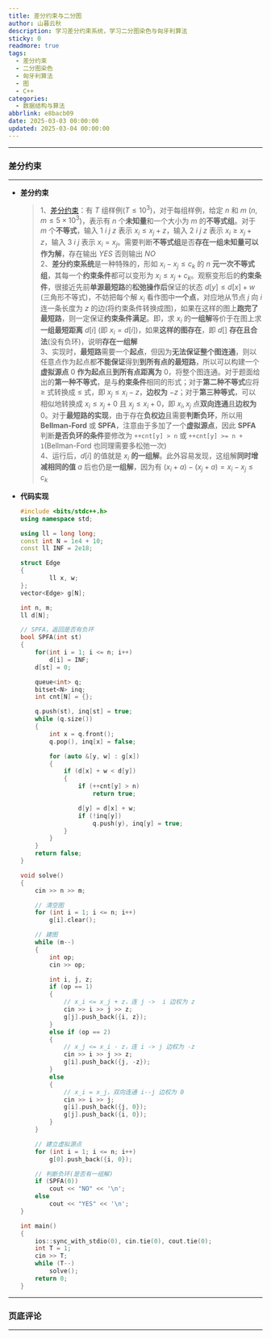 ```yaml
---
title: 差分约束与二分图
author: 山暮云秋
description: 学习差分约束系统，学习二分图染色与匈牙利算法
sticky: 0
readmore: true
tags:
  - 差分约束
  - 二分图染色
  - 匈牙利算法
  - 图
  - C++
categories:
  - 数据结构与算法
abbrlink: e8bacb09
date: 2025-03-03 00:00:00
updated: 2025-03-04 00:00:00
---
```


---

### **差分约束**

---

- **差分约束**

  > 1、[差分约束](https://www.starrycoding.com/problem/104)：有 $T$ 组样例($T \leq 10^3$)，对于每组样例，给定 $n$ 和 $m$ ($n,m \leq 5 \times 10^3$)，表示有 $n$ 个**未知量**和一个大小为 $m$ 的**不等式组**。对于 $m$ 个**不等式**，输入 $1\ i\ j\ z$ 表示 $x_i \leq x_j + z$，输入 $2\ i\ j\ z$ 表示 $x_i \geq x_j + z$，输入 $3\ i\ j$ 表示 $x_i = x_j$。需要判断**不等式组**是否**存在一组未知量可以作为解**，存在输出 $YES$ 否则输出 $NO$  
  > 2、**差分约束系统**是一种特殊的，形如 $x_i - x_j \leq c_k$ 的 $n$ **元一次不等式组**，其每一个**约束条件**都可以变形为 $x_i \leq x_j + c_k$。观察变形后的**约束条件**，很接近先前**单源最短路**的**松弛操作后**保证的状态 $d[y] \leq d[x] + w$ (三角形不等式)，不妨把每个解 $x_i$ 看作图中**一个点**，对应地从节点 $j$ 向 $i$ 连一条长度为 $z$ 的边(将约束条件转换成图)，如果在这样的图上**跑完了最短路**，则一定保证**约束条件满足**。即，求 $x_i$ 的**一组解**等价于在图上求**一组最短距离** $d[i]$ (即 $x_i = d[i]$)，如果**这样的图存在**，即 $d[]$ **存在且合法**(没有负环)，说明**存在一组解**  
  > 3、实现时，**最短路**需要一个**起点**，但因为**无法保证整个图连通**，则以任意点作为起点都**不能保证**得到**到所有点的最短路**，所以可以构建一个**虚拟源点** $0$ **作为起点**且**到所有点距离为** $0$，将整个图连通。对于题面给出的**第一种不等式**，是与**约束条件**相同的形式；对于**第二种不等式**应将 $\geq$ 式转换成 $\leq$ 式，即 $x_j \leq x_i - z$，**边权为** $-z$；对于**第三种等式**，可以相似地转换成 $x_i \leq x_j + 0$ 且 $x_j \leq x_i + 0$，即 $x_i, x_j$ 点**双向连通**且**边权为** $0$。对于**最短路的实现**，由于存在**负权边**且需要**判断负环**，所以用 **Bellman-Ford** 或 **SPFA**，注意由于多加了一个**虚拟源点**，因此 **SPFA** 判断**是否负环的条件**要修改为 `++cnt[y] > n` 或 `++cnt[y] >= n + 1`(Bellman-Ford 也同理需要多松弛一次)  
  > 4、运行后，$d[i]$ 的值就是 $x_i$ **的一组解**。此外容易发现，这组解**同时增减相同的值** $a$ 后也仍是**一组解**，因为有 $(x_i + a) - (x_j + a) = x_i - x_j \leq c_k$

  <!-- more -->

- **代码实现**

  ```cpp
  #include <bits/stdc++.h>
  using namespace std;

  using ll = long long;
  const int N = 1e4 + 10;
  const ll INF = 2e18;

  struct Edge
  {
          ll x, w;
  };
  vector<Edge> g[N];

  int n, m;
  ll d[N];

  // SPFA，返回是否有负环
  bool SPFA(int st)
  {
      for(int i = 1; i <= n; i++)
          d[i] = INF;
      d[st] = 0;

      queue<int> q;
      bitset<N> inq;
      int cnt[N] = {};

      q.push(st), inq[st] = true;
      while (q.size())
      {
          int x = q.front();
          q.pop(), inq[x] = false;

          for (auto &[y, w] : g[x])
          {
              if (d[x] + w < d[y])
              {
                  if (++cnt[y] > n)
                      return true;

                  d[y] = d[x] + w;
                  if (!inq[y])
                      q.push(y), inq[y] = true;
              }
          }
      }
      return false;
  }

  void solve()
  {
      cin >> n >> m;

      // 清空图
      for (int i = 1; i <= n; i++)
          g[i].clear();

      // 建图
      while (m--)
      {
          int op;
          cin >> op;

          int i, j, z;
          if (op == 1)
          {
              // x_i <= x_j + z，连 j ->  i 边权为 z
              cin >> i >> j >> z;
              g[j].push_back({i, z});
          }
          else if (op == 2)
          {
              // x_j <= x_i - z，连 i -> j 边权为 -z
              cin >> i >> j >> z;
              g[i].push_back({j, -z});
          }
          else
          {
              // x_i = x_j，双向连通 i--j 边权为 0
              cin >> i >> j;
              g[i].push_back({j, 0});
              g[j].push_back({i, 0});
          }
      }

      // 建立虚拟源点
      for (int i = 1; i <= n; i++)
          g[0].push_back({i, 0});

      // 判断负环(是否有一组解)
      if (SPFA(0))
          cout << "NO" << '\n';
      else
          cout << "YES" << '\n';
  }

  int main()
  {
      ios::sync_with_stdio(0), cin.tie(0), cout.tie(0);
      int T = 1;
      cin >> T;
      while (T--)
          solve();
      return 0;
  }
  ```

---

### **页底评论**

---

